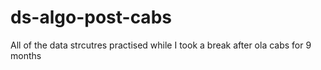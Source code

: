 # ds-algo-post-cabs
All of the data strcutres practised while I took a break after ola cabs for 9 months
